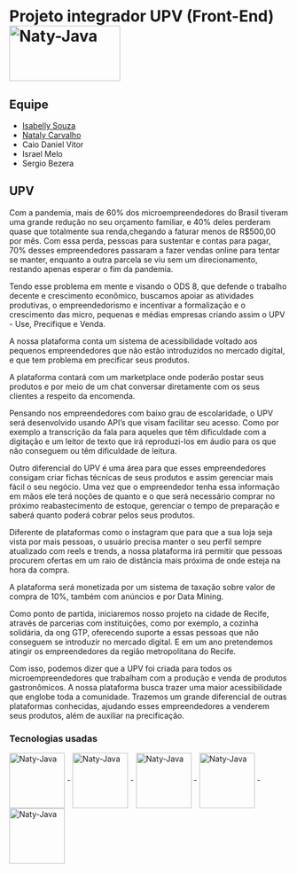 # Projeto integrador UPV (Front-End)  <img align="center" alt="Naty-Java" height="100" width="200" src="https://i.imgur.com/X1Wvbro.png" >
  


## Equipe
- <a href="https://github.com/issasouza">Isabelly Souza </a>
-  <a href="https://github.com/Nataly-Carvalho">Nataly Carvalho</a>
-  Caio Daniel Vitor
-  Israel Melo 
-  Sergio Bezera

## UPV

Com a pandemia, mais de 60% dos microempreendedores do Brasil tiveram uma grande redução no seu orçamento familiar, e 40% deles perderam quase que totalmente sua renda,chegando a faturar menos de R$500,00 por mês. Com essa perda, pessoas para sustentar e contas para pagar, 70% desses empreendedores passaram a fazer vendas online para tentar se manter, enquanto a outra parcela se viu sem um direcionamento, restando apenas esperar o fim da pandemia.

Tendo esse problema em mente e visando o ODS 8, que defende o trabalho decente e crescimento econômico, buscamos apoiar as atividades produtivas, o empreendedorismo e incentivar a formalização e o crescimento das micro, pequenas e médias empresas criando assim o UPV - Use, Precifique e Venda.

A nossa plataforma conta um sistema de acessibilidade voltado aos pequenos empreendedores que não estão introduzidos no mercado digital, e que tem problema em precificar seus produtos.

A plataforma contará com um marketplace onde poderão postar seus produtos e por meio de um chat conversar diretamente com os seus clientes a respeito da encomenda.

Pensando nos empreendedores com baixo grau de escolaridade, 
o UPV será desenvolvido usando API’s que visam facilitar seu acesso. Como por exemplo a transcrição da fala para aqueles que têm dificuldade com a digitação e um leitor de texto que irá reproduzi-los em áudio para os que não conseguem ou têm dificuldade de leitura.

Outro diferencial do UPV é uma área para que esses empreendedores consigam criar fichas técnicas de seus produtos e assim gerenciar mais fácil o seu negócio. Uma vez que o empreendedor tenha essa informação em mãos ele terá noções de quanto e o que será necessário comprar no próximo reabastecimento de estoque, gerenciar o tempo de preparação e saberá quanto poderá cobrar pelos seus produtos. 

Diferente de plataformas como o instagram que para que a sua loja seja vista por mais pessoas, o usuário precisa manter o seu perfil sempre atualizado com reels e trends, a nossa plataforma irá permitir que pessoas procurem ofertas em um raio de distância mais próxima de onde esteja na hora da compra.

A plataforma será monetizada por um sistema de taxação sobre valor de compra de 10%, também com anúncios e por Data Mining.

Como ponto de partida, iniciaremos nosso projeto na cidade de Recife, através de parcerias com instituições, como por exemplo, a cozinha solidária, da ong GTP, oferecendo suporte a essas pessoas que não conseguem se introduzir no mercado digital. E em um ano pretendemos atingir os empreendedores da região metropolitana do Recife. 

Com isso, podemos dizer que a UPV foi criada para todos os microempreendedores que trabalham com a produção e venda de produtos gastronômicos. A nossa plataforma busca trazer uma maior acessibilidade que englobe toda a comunidade.  Trazemos um grande diferencial de outras plataformas conhecidas, ajudando esses empreendedores a venderem seus produtos, além de auxiliar na precificação.

### Tecnologias usadas 

<div>
 <img align="center" alt="Naty-Java" height="100" width="100" src="https://cdn.jsdelivr.net/gh/devicons/devicon/icons/html5/html5-original.svg" />
-
<img align="center" alt="Naty-Java" height="100" width="100" src="https://cdn.jsdelivr.net/gh/devicons/devicon/icons/css3/css3-original.svg" />
-
<img align="center" alt="Naty-Java" height="100" width="100" src="https://cdn.jsdelivr.net/gh/devicons/devicon/icons/typescript/typescript-original.svg" />
-
<img align="center" alt="Naty-Java" height="100" width="100" src="https://cdn.jsdelivr.net/gh/devicons/devicon/icons/bootstrap/bootstrap-original.svg" />
-
<img align="center" alt="Naty-Java" height="100" width="100" src="https://cdn.jsdelivr.net/gh/devicons/devicon/icons/angularjs/angularjs-original.svg" />
          
          
          
 
 </div>
          

